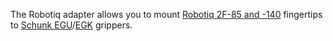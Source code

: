 The Robotiq adapter allows you to mount [Robotiq 2F-85 and -140](https://robotiq.com/products/2f85-140-adaptive-robot-gripper) fingertips to [Schunk EGU](https://schunk.com/dk/en/gripping-systems/parallel-gripper/egu/c/PGR_6556)/[EGK](https://schunk.com/ro/en/gripping-systems/parallel-gripper/egk/c/PGR_6557) grippers.
